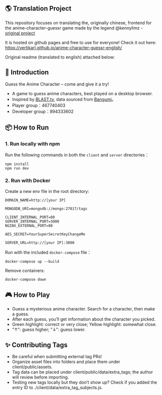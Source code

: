 ## 🌎 Translation Project

This repository focuses on translating the, originally chinese, frontend for the anime-character-guessr game made by the legend @kennylimz - [original project](https://github.com/kennylimz/anime-character-guessr/tree/main/client/src/components)

It is hosted on github pages and free to use for everyone!
Check it out here: https://vertikarl.github.io/anime-character-guessr-english/

Original readme (translated to english) attached below:

## 📖 Introduction

Guess the Anime Character – come and give it a try!

- A game to guess anime characters, best played on a desktop browser.
- Inspired by [BLAST.tv](https://blast.tv/counter-strikle), data sourced from [Bangumi](https://bgm.tv/)。
- Player group：467740403
- Developer group：894333602

## 📦 How to Run

### 1. Run locally with npm

Run the following commands in both the `client` and `server` directories：

```
npm install
npm run dev
```

### 2. Run with Docker

Create a new env file in the root directory:

```env
DOMAIN_NAME=http://[your IP]

MONGODB_URI=mongodb://mongo:27017/tags

CLIENT_INTERNAL_PORT=80
SERVER_INTERNAL_PORT=3000
NGINX_EXTERNAL_PORT=80

AES_SECRET=YourSuperSecretKeyChangeMe

SERVER_URL=http://[your IP]:3000
```

Run with the included `docker-compose` file：

```
docker-compose up --build
```

Remove containers:

```
docker-compose down
```

## 🎮 How to Play

- Guess a mysterious anime character. Search for a character, then make a guess.
- After each guess, you’ll get information about the character you picked.
- Green highlight: correct or very close; Yellow highlight: somewhat close.
- "↑": guess higher; "↓": guess lower.

## ✨ Contributing Tags

- Be careful when submitting external tag PRs!
- Organize asset files into folders and place them under client/public/assets.
- Tag data can be placed under client/public/data/extra_tags; the author will review before importing.
- Testing new tags locally but they don’t show up? Check if you added the entry ID to ./client/data/extra_tag_subjects.js.
